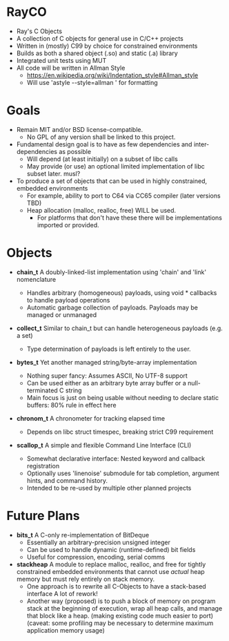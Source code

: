 # RayCO
- Ray's C Objects
- A collection of C objects for general use in C/C++ projects
- Written in (mostly) C99 by choice for constrained environments
- Builds as both a shared object (.so) and static (.a) library
- Integrated unit tests using MUT
- All code will be written in Allman Style
  - https://en.wikipedia.org/wiki/Indentation_style#Allman_style
  - Will use 'astyle --style=allman <file>' for formatting

# Goals
- Remain MIT and/or BSD license-compatible.
  - No GPL of any version shall be linked to this project.
- Fundamental design goal is to have as few dependencies and inter-dependencies as possible
  - Will depend (at least initially) on a subset of libc calls
  - May provide (or use) an optional limited implementation of libc subset later.  musl?
- To produce a set of objects that can be used in highly constrained, embedded environments
  - For example, ability to port to C64 via CC65 compiler (later versions TBD)
  - Heap allocation (malloc, realloc, free) WILL be used.
    - For platforms that don't have these there will be implementations imported or provided.

# Objects
- **chain_t** A doubly-linked-list implementation using 'chain' and 'link' nomenclature
  - Handles arbitrary (homogeneous) payloads, using void * callbacks to handle payload operations
  - Automatic garbage collection of payloads.  Payloads may be managed or unmanaged
- **collect_t** Similar to chain_t but can handle heterogeneous payloads (e.g. a set)
  - Type determination of payloads is left entirely to the user.

- **bytes_t** Yet another managed string/byte-array implementation
  - Nothing super fancy: Assumes ASCII, No UTF-8 support
  - Can be used either as an arbitrary byte array buffer or a null-terminated C string
  - Main focus is just on being usable without needing to declare static buffers: 80% rule in effect here
- **chronom_t** A chronometer for tracking elapsed time
  - Depends on libc struct timespec, breaking strict C99 requirement
- **scallop_t** A simple and flexible Command Line Interface (CLI)
  - Somewhat declarative interface: Nested keyword and callback registration
  - Optionally uses 'linenoise' submodule for tab completion, argument hints, and command history.
  - Intended to be re-used by multiple other planned projects

# Future Plans
- **bits_t** A C-only re-implementation of BitDeque
  - Essentially an arbitrary-precision unsigned integer
  - Can be used to handle dynamic (runtime-defined) bit fields
  - Useful for compression, encoding, serial comms
- **stackheap** A module to replace malloc, realloc, and free for tightly constrained
  embedded environments that cannot use _actual_ heap memory but must rely entirely
  on stack memory.
  - One approach is to rewrite all C-Objects to have a stack-based interface
    A lot of rework!
  - Another way (proposed) is to push a block of memory on program stack at the
    beginning of execution, wrap all heap calls, and manage that block like a heap.
    (making existing code much easier to port)
    (caveat: some profiling may be necessary to determine maximum application memory usage)

